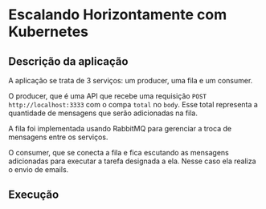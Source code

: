 # Escalando Horizontamente com Kubernetes

## Descrição da aplicação

A aplicação se trata de 3 serviços: um producer, uma fila e um consumer.

O producer, que é uma API que recebe uma requisição `POST http://localhost:3333` com o compa `total` no `body`. Esse total representa a quantidade de mensagens que serão adicionadas na fila.

A fila foi implementada usando RabbitMQ para gerenciar a troca de mensagens entre os serviços.

O consumer, que se conecta a fila e fica escutando as mensagens adicionadas para executar a tarefa designada a ela. Nesse caso ela realiza o envio de emails.

## Execução
